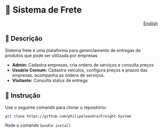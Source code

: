 # 🚚 Sistema de Frete

<p align="right">
  <a href='https://github.com/philipeleandro/Freight-System/blob/main/README_EN.md'>English</a>
</p>

## 📖 Descrição
Sistema frete é uma plataforma para gerenciamento de entregas de produtos que pode ser utilizada por empresas

- **Admin:** Cadastra empresas, cria ordens de serviços e consulta preços
- **Usuário Comum:** Cadastra veículos, configura preços e prazos das empresas, acompanha as ordens de serviços.
- **Visitante:** Consulta status de entrega

## 🚀 Instrução
Use o seguinte comando para clonar o repositório:
```sh
git clone https://github.com/philipeleandro/Freight-System
```
Rode o comando 
`bundle install`